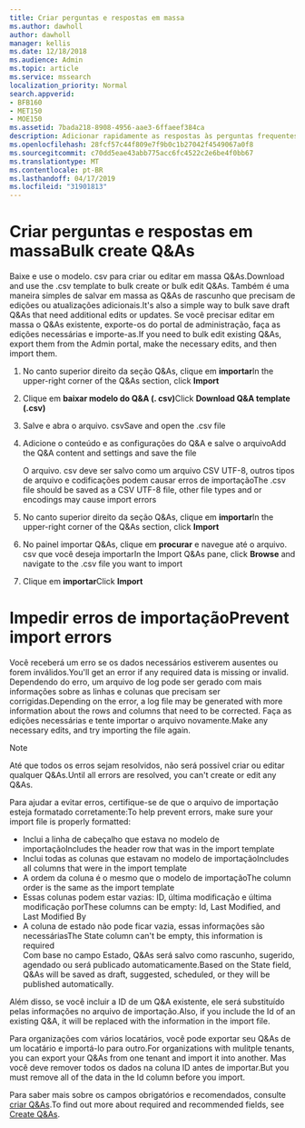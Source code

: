 ```yaml
---
title: Criar perguntas e respostas em massa
ms.author: dawholl
author: dawholl
manager: kellis
ms.date: 12/18/2018
ms.audience: Admin
ms.topic: article
ms.service: mssearch
localization_priority: Normal
search.appverid:
- BFB160
- MET150
- MOE150
ms.assetid: 7bada218-8908-4956-aae3-6ffaeef384ca
description: Adicionar rapidamente as respostas às perguntas frequentes com as ferramentas de importação no portal de administração de pesquisa da Microsoft
ms.openlocfilehash: 28fcf57c44f809e7f9b0c1b27042f4549067a0f8
ms.sourcegitcommit: c70dd5eae43abb775acc6fc4522c2e6be4f0bb67
ms.translationtype: MT
ms.contentlocale: pt-BR
ms.lasthandoff: 04/17/2019
ms.locfileid: "31901813"
---
```

# <a name="bulk-create-qas"></a><span data-ttu-id="dd3db-103">Criar perguntas e respostas em massa</span><span class="sxs-lookup"><span data-stu-id="dd3db-103">Bulk create Q&As</span></span>

<span data-ttu-id="dd3db-104">Baixe e use o modelo. csv para criar ou editar em massa Q&As.</span><span class="sxs-lookup"><span data-stu-id="dd3db-104">Download and use the .csv template to bulk create or bulk edit Q&As.</span></span> <span data-ttu-id="dd3db-105">Também é uma maneira simples de salvar em massa as Q&As de rascunho que precisam de edições ou atualizações adicionais.</span><span class="sxs-lookup"><span data-stu-id="dd3db-105">It's also a simple way to bulk save draft Q&As that need additional edits or updates.</span></span> <span data-ttu-id="dd3db-106">Se você precisar editar em massa o Q&As existente, exporte-os do portal de administração, faça as edições necessárias e importe-as.</span><span class="sxs-lookup"><span data-stu-id="dd3db-106">If you need to bulk edit existing Q&As, export them from the Admin portal, make the necessary edits, and then import them.</span></span>
  
1. <span data-ttu-id="dd3db-107">No canto superior direito da seção Q&As, clique em **importar**</span><span class="sxs-lookup"><span data-stu-id="dd3db-107">In the upper-right corner of the Q&As section, click **Import**</span></span>
    
2. <span data-ttu-id="dd3db-108">Clique em **baixar modelo do Q&A (. csv)**</span><span class="sxs-lookup"><span data-stu-id="dd3db-108">Click **Download Q&A template (.csv)**</span></span>
    
3. <span data-ttu-id="dd3db-109">Salve e abra o arquivo. csv</span><span class="sxs-lookup"><span data-stu-id="dd3db-109">Save and open the .csv file</span></span>
    
4. <span data-ttu-id="dd3db-110">Adicione o conteúdo e as configurações do Q&A e salve o arquivo</span><span class="sxs-lookup"><span data-stu-id="dd3db-110">Add the Q&A content and settings and save the file</span></span>

    <span data-ttu-id="dd3db-111">O arquivo. csv deve ser salvo como um arquivo CSV UTF-8, outros tipos de arquivo e codificações podem causar erros de importação</span><span class="sxs-lookup"><span data-stu-id="dd3db-111">The .csv file should be saved as a CSV UTF-8 file, other file types and or encodings may cause import errors</span></span>
    
5. <span data-ttu-id="dd3db-112">No canto superior direito da seção Q&As, clique em **importar**</span><span class="sxs-lookup"><span data-stu-id="dd3db-112">In the upper-right corner of the Q&As section, click **Import**</span></span>
    
6. <span data-ttu-id="dd3db-113">No painel importar Q&As, clique em **procurar** e navegue até o arquivo. csv que você deseja importar</span><span class="sxs-lookup"><span data-stu-id="dd3db-113">In the Import Q&As pane, click **Browse** and navigate to the .csv file you want to import</span></span> 
    
7. <span data-ttu-id="dd3db-114">Clique em **importar**</span><span class="sxs-lookup"><span data-stu-id="dd3db-114">Click **Import**</span></span>

# <a name="prevent-import-errors"></a><span data-ttu-id="dd3db-115">Impedir erros de importação</span><span class="sxs-lookup"><span data-stu-id="dd3db-115">Prevent import errors</span></span>      
<span data-ttu-id="dd3db-116">Você receberá um erro se os dados necessários estiverem ausentes ou forem inválidos.</span><span class="sxs-lookup"><span data-stu-id="dd3db-116">You'll get an error if any required data is missing or invalid.</span></span> <span data-ttu-id="dd3db-117">Dependendo do erro, um arquivo de log pode ser gerado com mais informações sobre as linhas e colunas que precisam ser corrigidas.</span><span class="sxs-lookup"><span data-stu-id="dd3db-117">Depending on the error, a log file may be generated with more information about the rows and columns that need to be corrected.</span></span> <span data-ttu-id="dd3db-118">Faça as edições necessárias e tente importar o arquivo novamente.</span><span class="sxs-lookup"><span data-stu-id="dd3db-118">Make any necessary edits, and try importing the file again.</span></span>

> [!NOTE]
> <span data-ttu-id="dd3db-119">Até que todos os erros sejam resolvidos, não será possível criar ou editar qualquer Q&As.</span><span class="sxs-lookup"><span data-stu-id="dd3db-119">Until all errors are resolved, you can't create or edit any Q&As.</span></span> 

<span data-ttu-id="dd3db-120">Para ajudar a evitar erros, certifique-se de que o arquivo de importação esteja formatado corretamente:</span><span class="sxs-lookup"><span data-stu-id="dd3db-120">To help prevent errors, make sure your import file is properly formatted:</span></span>
- <span data-ttu-id="dd3db-121">Inclui a linha de cabeçalho que estava no modelo de importação</span><span class="sxs-lookup"><span data-stu-id="dd3db-121">Includes the header row that was in the import template</span></span>
- <span data-ttu-id="dd3db-122">Inclui todas as colunas que estavam no modelo de importação</span><span class="sxs-lookup"><span data-stu-id="dd3db-122">Includes all columns that were in the import template</span></span>
- <span data-ttu-id="dd3db-123">A ordem da coluna é o mesmo que o modelo de importação</span><span class="sxs-lookup"><span data-stu-id="dd3db-123">The column order is the same as the import template</span></span>
- <span data-ttu-id="dd3db-124">Essas colunas podem estar vazias: ID, última modificação e última modificação por</span><span class="sxs-lookup"><span data-stu-id="dd3db-124">These columns can be empty: Id, Last Modified, and Last Modified By</span></span>
- <span data-ttu-id="dd3db-125">A coluna de estado não pode ficar vazia, essas informações são necessárias</span><span class="sxs-lookup"><span data-stu-id="dd3db-125">The State column can't be empty, this information is required</span></span>  
<span data-ttu-id="dd3db-126">Com base no campo Estado, Q&As será salvo como rascunho, sugerido, agendado ou será publicado automaticamente.</span><span class="sxs-lookup"><span data-stu-id="dd3db-126">Based on the State field, Q&As will be saved as draft, suggested, scheduled, or they will be published automatically.</span></span>

<span data-ttu-id="dd3db-127">Além disso, se você incluir a ID de um Q&A existente, ele será substituído pelas informações no arquivo de importação.</span><span class="sxs-lookup"><span data-stu-id="dd3db-127">Also, if you include the Id of an existing Q&A, it will be replaced with the information in the import file.</span></span>

<span data-ttu-id="dd3db-128">Para organizações com vários locatários, você pode exportar seu Q&As de um locatário e importá-lo para outro.</span><span class="sxs-lookup"><span data-stu-id="dd3db-128">For organizations with mulitple tenants, you can export your Q&As from one tenant and import it into another.</span></span> <span data-ttu-id="dd3db-129">Mas você deve remover todos os dados na coluna ID antes de importar.</span><span class="sxs-lookup"><span data-stu-id="dd3db-129">But you must remove all of the data in the Id column before you import.</span></span>

<span data-ttu-id="dd3db-130">Para saber mais sobre os campos obrigatórios e recomendados, consulte [criar Q&As](create-qas.md).</span><span class="sxs-lookup"><span data-stu-id="dd3db-130">To find out more about required and recommended fields, see [Create Q&As](create-qas.md).</span></span>

  

